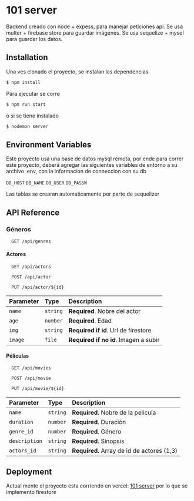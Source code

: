 
# 101 server

Backend creado con node + expess, para manejar peticiones api.
Se usa multer + firebase store para guardar imágenes.
Se usa sequelize + mysql para guardar los datos.


## Installation

Una ves clonado el proyecto, se instalan las dependencias

```bash
$ npm install
```

Para ejecutar se corre
```bash
$ npm run start
```
ó si se tiene instalado
```bash
$ nodemon server
```
## Environment Variables

Este proyecto usa una base de datos mysql remota, por ende para correr este proyecto, deberá agregar las siguientes variables de entorno a su archivo .env, con la informacion de conneccion con su db

`DB_HOST`
`DB_NAME`
`DB_USER`
`DB_PASSW`

Las tablas se crearan automaticamente por parte de sequelizer
## API Reference

### Géneros
```http
  GET /api/genres
```

#### Actores

```http
  GET /api/actors
```

```http
  POST /api/actor
```
```http
  PUT /api/actor/${id}
```

| Parameter | Type     | Description                |
| :-------- | :------- | :------------------------- |
| `name`    | `string` | **Required**. Nobre del actor |
| `age`     | `number` | **Required**. Edad |
| `img`     | `string` | **Required if id**. Url de firestore |
| `image`   | `file`   | **Required if no id**. Imagen a subir |

#### Péliculas

```http
  GET /api/movies
```

```http
  POST /api/movie
```
```http
  PUT /api/movie/${id}
```

| Parameter     | Type     | Description                |
| :--------     | :------- | :------------------------- |
| `name`        | `string` | **Required**. Nobre de la pelicula |
| `duration`    | `number` | **Required**. Duración |
| `genre_id`    | `number` | **Required**. Género |
| `description` | `string` | **Required**. Sinopsis |
| `actors_id`   | `string` | **Required**. Array de id de actores (1,3) |

## Deployment

Actual mente el proyecto esta corriendo en vercel: [101 server](https://101-server.vercel.app/)
por lo que se implemento firestore